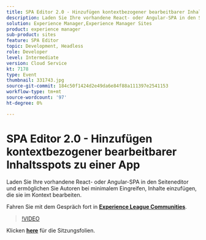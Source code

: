 ```yaml
---
title: SPA Editor 2.0 - Hinzufügen kontextbezogener bearbeitbarer Inhaltsspots zu einer App
description: Laden Sie Ihre vorhandene React- oder Angular-SPA in den Seiteneditor und ermöglichen Sie Autoren bei minimalem Eingreifen, Inhalte einzufügen, die sie im Kontext bearbeiten. Diese Sitzung wurde im Rahmen des Adobe Developers Live Content-Ereignisses bereitgestellt.
solution: Experience Manager,Experience Manager Sites
product: experience manager
sub-product: sites
feature: SPA Editor
topic: Development, Headless
role: Developer
level: Intermediate
version: Cloud Service
kt: 7178
type: Event
thumbnail: 331743.jpg
source-git-commit: 184c50f1424d2e49da6e84f88a111397e2541153
workflow-type: tm+mt
source-wordcount: '97'
ht-degree: 0%

---
```



# SPA Editor 2.0 - Hinzufügen kontextbezogener bearbeitbarer Inhaltsspots zu einer App

Laden Sie Ihre vorhandene React- oder Angular-SPA in den Seiteneditor und ermöglichen Sie Autoren bei minimalem Eingreifen, Inhalte einzufügen, die sie im Kontext bearbeiten.

Fahren Sie mit dem Gespräch fort in **[Experience League Communities](http://adobe.ly/36Yd3v6)**.

>[!VIDEO](https://video.tv.adobe.com/v/331743/?quality=12&learn=on&hidetitle=true)

Klicken **[here](/help/adobe-developers-live/assets/spa-editor-2-0.pdf)** für die Sitzungsfolien.
